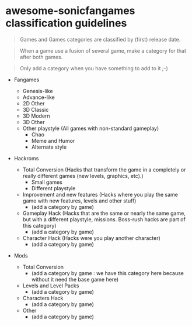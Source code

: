 # awesome-sonicfangames classification guidelines

> Games and Games categories are classified by (first) release date.

> When a game use a fusion of several game, make a category for that after both games.

> Only add a category when you have something to add to it ;-)

- Fangames
  - Genesis-like
  - Advance-like
  - 2D Other
  - 3D Classic
  - 3D Modern
  - 3D Other
  - Other playstyle (All games with non-standard gameplay)
    - Chao
    - Meme and Humor
    - Alternate style

- Hackroms
  - Total Conversion (Hacks that transform the game in a completely or really different games (new levels, graphics, etc).)
    - Small games
    - Different playstyle
  - Improvement and new features (Hacks where you play the same game with new features, levels and other stuff)
    - (add a category by game)
  - Gameplay Hack (Hacks that are the same or nearly the same game, but with a different playstyle, missions. Boss-rush hacks are part of this category)
    - (add a category by game)
  - Character Hack (Hacks were you play another character)
    - (add a category by game)

- Mods
  - Total Conversion
    - (add a category by game : we have this category here because without it need the base game here)
  - Levels and Level Packs
    - (add a category by game)
  - Characters Hack
    - (add a category by game)
  - Other
    - (add a category by game)
